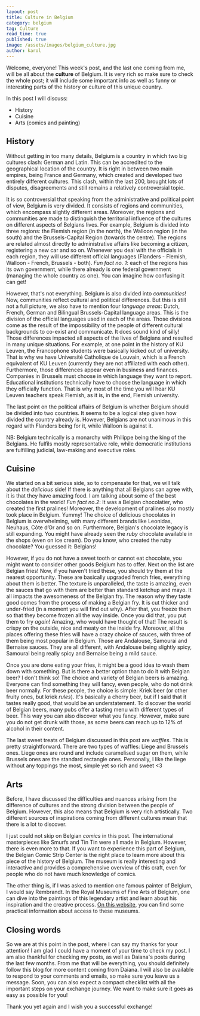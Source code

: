 ```yaml
---
layout: post
title: Culture in Belgium
category: belgium
tag: Culture
read_time: true
published: true
image: /assets/images/belgium_culture.jpg
author: karol
---
```

Welcome, everyone! This week's post, and the last one coming from me, will be all about the **culture** of Belgium. It is very rich so make sure to check the whole post; it will include some important info as well as funny or interesting parts of the history or culture of this unique country.

In this post I will discuss:
- History
- Cuisine
- Arts (comics and painting)

## History

Without getting in too many details, Belgium is a country in which two big cultures clash: German and Latin. This can be accredited to the geographical location of the country. It is right in between two main empires, being France and Germany, which created and developed two entirely different cultures. This clash, within the last 200, brought lots of disputes, disagreements and still remains a relatively controversial topic.

It is so controversial that speaking from the administrative and political point of view, Belgium is very divided. It consists of regions and communities, which encompass slightly different areas. Moreover, the regions and communities are made to distinguish the territorial influence of the cultures on different aspects of Belgians lives. For example, Belgium is divided into three regions: the Flemish region (in the north), the Walloon region (in the south) and the Brussels-Capital Region (towards the centre). The regions are related almost directly to administrative affairs like becoming a citizen, registering a new car and so on. Whenever you deal with the officials in each region, they will use different official languages (Flanders - Flemish, Walloon - French, Brussels - both). _Fun fact no. 1_: each of the regions has its own government, while there already is one federal government (managing the whole country as one). You can imagine how confusing it can get!

However, that's not everything. Belgium is also divided into _communities_! Now, communities reflect cultural and political differences. But this is still not a full picture, we also have to mention four _language areas_: Dutch, French, German and Bilingual Brussels-Capital language areas. This is the division of the official languages used in each of the areas. Those divisions come as the result of the impossibility of the people of different cultural backgrounds to co-exist and communicate. It does sound kind of silly! Those differences impacted all aspects of the lives of Belgians and resulted in many unique situations. For example, at one point in the history of KU Leuven, the Francophone students were basically kicked out of university. That is why we have Université Catholique de Louvain, which is a French equivalent of KU Leuven (currently they are not affiliated with each other). Furthermore, those differences appear even in business and finances. Companies in Brussels must choose in which language they want to report. Educational institutions technically have to choose the language in which they officially function. That is why most of the time you will hear KU Leuven teachers speak Flemish, as it is, in the end, Flemish university.

The last point on the political affairs of Belgium is whether Belgium should be divided into two countries. It seems to be a logical step given how divided the country already is. However, Belgians are not unanimous in this regard with Flanders being for it, while Walloon is against it.

NB: Belgium technically is a monarchy with Philippe being the king of the Belgians. He fulfils mostly representative role, while democratic institutions are fulfilling judicial, law-making and executive roles.

## Cuisine

We started on a bit serious side, so to compensate for that, we will talk about the _delicious_ side! If there is anything that all Belgians can agree with, it is that they have amazing food. I am talking about some of the best chocolates in the world! _Fun fact no.2_: It was a Belgian chocolatier, who created the first pralines! Moreover, the development of pralines also mostly took place in Belgium. Yummy! The choice of delicious chocolates in Belgium is overwhelming, with many different brands like Leonidas, Neuhaus, Côte d’Or and so on. Furthermore, Belgian's chocolate legacy is still expanding. You might have already seen the _ruby_ chocolate available in the shops (even on ice cream). Do you know, who created the ruby chocolate? You guessed it: Belgians!

However, if you do not have a sweet tooth or cannot eat chocolate, you might want to consider other goods Belgium has to offer. Next on the list are Belgian fries! Now, if you haven't tried these, you should try them at the nearest opportunity. These are basically upgraded french fries, everything about them is better. The texture is unparalleled, the taste is amazing, even the sauces that go with them are better than standard ketchup and mayo. It all impacts the awesomeness of the Belgian fry. The reason why they taste good comes from the process of making a Belgian fry. It is cut thicker and under-fried (in a moment you will find out why). After that, you freeze them so that they become frozen all the way inside. Once you did that, you put them to fry _again_! Amazing, who would have thought of that! The result is crispy on the outside, nice and meaty on the inside fry. Moreover, all the places offering these fries will have a crazy choice of sauces, with three of them being most popular in Belgium. Those are Andalouse, Samourai and Bernaise sauces. They are all different, with Andalouse being slightly spicy, Samourai being really spicy and Bernaise being a mild sauce.

Once you are done eating your fries, it might be a good idea to wash them down with something. But is there a better option than to do it with Belgian beer? I don't think so! The choice and variety of Belgian beers is amazing. Everyone can find something they will fancy, even people, who do not drink beer normally. For these people, the choice is simple: Kriek beer (or other fruity ones, but kriek _rules_). It's basically a cherry beer, but if I said that it tastes really good, that would be an understatement. To discover the world of Belgian beers, many pubs offer a tasting menu with different types of beer. This way you can also discover what you fancy. However, make sure you do not get drunk with those, as some beers can reach up to 12% of alcohol in their content.

The last sweet treats of Belgium discussed in this post are _waffles_. This is pretty straightforward. There are two types of waffles: Liege and Brussels ones. Liege ones are round and include caramelised sugar on them, while Brussels ones are the standard rectangle ones. Personally, I like the liege without any toppings the most, simple yet so rich and sweet <3

## Arts

Before, I have discussed the difficulties and nuances arising from the difference of cultures and the strong division between the people of Belgium. However, this also means that Belgium is very rich artistically. Two different sources of inspirations coming from different cultures mean that there is a lot to discover.

I just could not skip on Belgian _comics_ in this post. The international masterpieces like Smurfs and Tin Tin were all made in Belgium. However, there is even more to that. If you want to experience this part of Belgium, the Belgian Comic Strip Center is the right place to learn more about this piece of the history of Belgium. The museum is really interesting and interactive and provides a comprehensive overview of this craft, even for people who do not have much knowledge of comics.

The other thing is, if I was asked to mention one famous painter of Belgium, I would say Rembrandt. In the Royal Museums of Fine Arts of Belgium, one can dive into the paintings of this legendary artist and learn about his inspiration and the creative process. [On this website](https://www.fine-arts-museum.be/en/visit/covid-19-measures), you can find some practical information about access to these museums.

## Closing words

So we are at this point in the post, where I can say my thanks for your attention! I am glad I could have a moment of your time to check my post. I am also thankful for checking my posts, as well as Daiana's posts during the last few months. From me that will be everything, you should definitely follow this blog for more content coming from Daiana. I will also be available to respond to your comments and emails, so make sure you leave us a message. Soon, you can also expect a compact checklist with all the important steps on your exchange journey. We want to make sure it goes as easy as possible for you!

Thank you yet again and I wish you a successful exchange!
